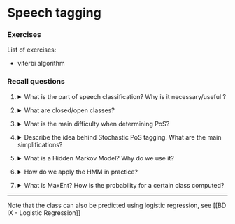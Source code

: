 # Speech tagging 

### Exercises

List of exercises:
- viterbi algorithm

### Recall questions 

1. <details markdown=1><summary markdown="span"> What is the part of speech classification? Why is it necessary/useful ? </summary>
    
    \
    The goal of PoS (Part Of Speech) is ==classifying different words into classes==. This classification can help to ==understand context, to find mistakes== and so on.

</details>

2. <details markdown=1><summary markdown="span"> What are closed/open classes?  </summary>

    \
    Two main classes:
    - closed: ==new words for this class are unlikely to be coined==, e.g. prepositions;
    - open: ==new words for this class will likely be coined==, e.g. nouns or verbs.

</details>

3. <details markdown=1><summary markdown="span">  What is the main difficulty when determining PoS? </summary>
    
    \
    The main difficulty of tagging words is ==ambiguity==. The word "will" is a good example: it could be a name, a noun or even a verb depending on position and how is written.

</details>

4. <details markdown=1><summary markdown="span">  Describe the idea behind Stochastic PoS tagging. What are the main simplifications?  </summary>
    
    \
    The idea behind PoS stochastic tagging is to predict tag ==performing a MLE==: ![](../../../static/NLP/pos1.png)

	Using ==Bayes theorem and removing the denominator==, we can rewrite this as: ![](../../../static/NLP/pos2.png)

	To simplify things, we first assume ==probabilities to be independent (Naive Bayes)== and that ==the probability of each word only depends from its tag==: ![](../../../static/NLP/pos3.png)

	Then, we also assume that ==the prior of each tag only depends from the previous tag in the sequence== (and not the entire sequence of tags): ![](../../../static/NLP/pos4.png)

	The final formula to optimise is: ![](../../../static/NLP/pos5.png)

	If we have a ==tagged corpus==, we can now estimate probabilities using the relative frequency: ![](../../../static/NLP/pos6.png)

</details>

5. <details markdown=1><summary markdown="span">  What is a Hidden Markov Model? Why do we use it?</summary>
    
    \
    Although we presented a way to "estimate" both the likelihood and the prior, we still ==need to find the global PoS tag sequence which maximises the final product==!

	To achieve our goal, we can use a ==Hidden Markov Model==: ![](../../../static/NLP/pos7.png)

	The great thing about HMM is that they ==respect our previous assumptions==:
	- ==the probability of ending in the next state only depends from the current state (Markov Assumption / Bi-gram assumption)== ![](../../../static/NLP/pos8.png)
	- ==the probability of a word being emitted depends only from its tag (output independence)== ![](../../../static/NLP/pos9.png)

</details>

6. <details markdown=1><summary markdown="span">  How do we apply the HMM in practice?</summary>
    
    \
    In practice, ==given a training dataset, i.e. a PoS tagged corpus==, ==$Q$ is the tagset, $O$ is the set of words==, $\pi$ is computed by counting how many times a PoS tag occurs at the start of a sentence.

	The probabilities can be computed as show in q.4
	
</details>

7. <details markdown=1><summary markdown="span"> What is MaxEnt? How is the probability for a certain class computed?  </summary>
    
    \
    MaxEnt belongs to the family of classifiers known as the ==exponential or log-linear classifiers==. It works by extracting a set of ==features $f_1 \dots f_n$ from the input== and combining them linearly.

	The goal is to maximise the following probability: ![](../../../static/NLP/pos10.png)
   

</details>

--- 

Note that the class can also be predicted using logistic regression, see [[BD IX - Logistic Regression]]